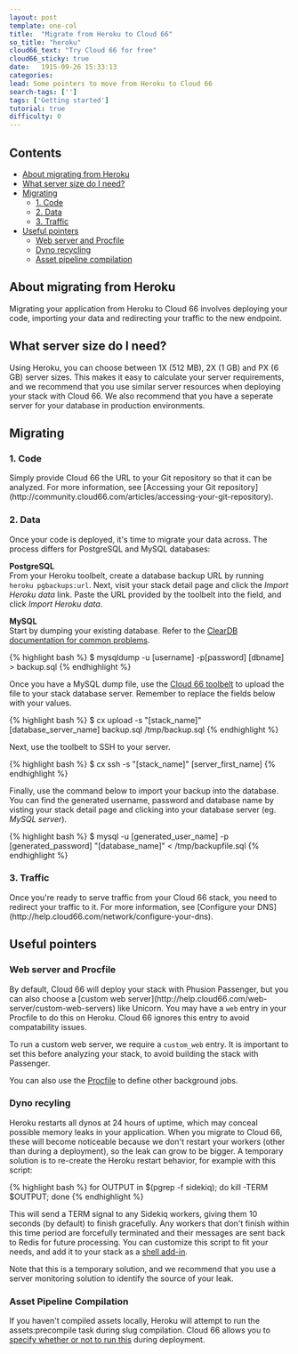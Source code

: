 ```yaml
---
layout: post
template: one-col
title:  "Migrate from Heroku to Cloud 66"
so_title: "heroku"
cloud66_text: "Try Cloud 66 for free"
cloud66_sticky: true
date:   1915-09-26 15:33:13
categories: 
lead: Some pointers to move from Heroku to Cloud 66
search-tags: ['']
tags: ['Getting started']
tutorial: true
difficulty: 0
---
```


<h2>Contents</h2>
<ul class="page-toc">
	<li><a href="#about">About migrating from Heroku</a></li>	
	<li><a href="#server">What server size do I need?</a></li>
	<li><a href="#migrating">Migrating</a>
            <ul>
                <li><a href="#code">1. Code</a></li>
                <li><a href="#data">2. Data</a></li>
                <li><a href="#traffic">3. Traffic</a></li>
            </ul>
    </li>
	<li><a href="#pointers">Useful pointers</a></li>
            <ul style="margin-top:0em">
                <li><a href="#webserver">Web server and Procfile</a></li>
                <li><a href="#cycle">Dyno recycling</a></li>
                <li><a href="#apc">Asset pipeline compilation</a></li>
            </ul>        
</ul>

<h2 id="about">About migrating from Heroku</h2>
Migrating your application from Heroku to Cloud 66 involves deploying your code, importing your data and redirecting your traffic to the new endpoint. 

<h2 id="server">What server size do I need?</h2>
Using Heroku, you can choose between 1X (512 MB), 2X (1 GB) and PX (6 GB) server sizes. This makes it easy to calculate your server requirements, and we recommend that you use similar server resources when deploying your stack with Cloud 66. We also recommend that you have a seperate server for your database in production environments.

<h2 id="migrating">Migrating</h2>

<h3 id="code">1. Code</h3>
Simply provide Cloud 66 the URL to your Git repository so that it can be analyzed. For more information, see [Accessing your Git repository](http://community.cloud66.com/articles/accessing-your-git-repository).

<h3 id="data">2. Data</h3>
Once your code is deployed, it's time to migrate your data across. The process differs for PostgreSQL and MySQL databases:

<b>PostgreSQL</b><br/>
From your Heroku toolbelt, create a database backup URL by running <code>heroku pgbackups:url</code>. Next, visit your stack detail page and click the _Import Heroku data_ link. Paste the URL provided by the toolbelt into the field, and click _Import Heroku data_.

<b>MySQL</b><br/>
Start by dumping your existing database. Refer to the [ClearDB documentation for common problems](http://www.cleardb.com/blog/entry?id=common-problems-2).

{% highlight bash %}
$ mysqldump -u [username] -p[password] [dbname] > backup.sql 
{% endhighlight %}

Once you have a MySQL dump file, use the [Cloud 66 toolbelt](http://help.cloud66.com/toolbelt/toolbelt-file-management) to upload the file to your stack database server. Remember to replace the fields below with your values.

{% highlight bash %}
$ cx upload -s "[stack_name]" [database_server_name] backup.sql /tmp/backup.sql
{% endhighlight %}

Next, use the toolbelt to SSH to your server.

{% highlight bash %}
$ cx ssh -s "[stack_name]" [server_first_name]
{% endhighlight %}

Finally, use the command below to import your backup into the database. You can find the generated username, password and database name by visting your stack detail page and clicking into your database server (eg. _MySQL server_).

{% highlight bash %}
$ mysql -u [generated_user_name] -p [generated_password] "[database_name]" < /tmp/backupfile.sql 
{% endhighlight %}

<h3 id="traffic">3. Traffic</h3>
Once you're ready to serve traffic from your Cloud 66 stack, you need to redirect your traffic to it. For more information, see [Configure your DNS](http://help.cloud66.com/network/configure-your-dns).

<h2 id="pointers">Useful pointers</h2>

<h3 id="webserver">Web server and Procfile</h3>
By default, Cloud 66 will deploy your stack with Phusion Passenger, but you can also choose a [custom web server](http://help.cloud66.com/web-server/custom-web-servers) like Unicorn. You may have a <code>web</code> entry in your Procfile to do this on Heroku. Cloud 66 ignores this entry to avoid compatability issues.

To run a custom web server, we require a <code>custom_web</code> entry. It is important to set this before analyzing your stack, to avoid building the stack with Passenger.

You can also use the [Procfile](http://help.cloud66.com/deployment/running-background-processes) to define other background jobs.

<h3 id="cycle">Dyno recyling</h3>
Heroku restarts all dynos at 24 hours of uptime, which may conceal possible memory leaks in your application. When you migrate to Cloud 66, these will become noticeable because we don't restart your workers (other than during a deployment), so the leak can grow to be bigger. A temporary solution is to re-create the Heroku restart behavior, for example with this script:

{% highlight bash %}
for OUTPUT in $(pgrep -f sidekiq); do kill -TERM $OUTPUT; done
{% endhighlight %}

This will send a TERM signal to any Sidekiq workers, giving them 10 seconds (by default) to finish gracefully. Any workers that don't finish within this time period are forcefully terminated and their messages are sent back to Redis for future processing. You can customize this script to fit your needs, and add it to your stack as a [shell add-in](http://help.cloud66.com/stack-add-ins/shell).

Note that this is a temporary solution, and we recommend that you use a server monitoring solution to identify the source of your leak.

<h3 id="apc">Asset Pipeline Compilation</h3>

If you haven't compiled assets locally, Heroku will attempt to run the assets:precompile task during slug compilation. Cloud 66 allows you to [specify whether or not to run this](http://help.cloud66.com/building-your-stack/asset-pipeline-compilation) during deployment.